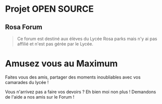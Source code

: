 # Projet OPEN SOURCE 
## Rosa Forum
> Ce forum est destiné aux élèves du Lycée Rosa parks mais n'y ai pas affilié et n'est pas gérée par le Lycée.

# Amusez vous au Maximum
Faites vous des amis, partager des moments inoubliables avec vos camarades du lycée !

Vous n'arrivez pas a faire vos devoirs ? Eh bien moi non plus ! Demandons de l'aide a nos amis sur le Forum !